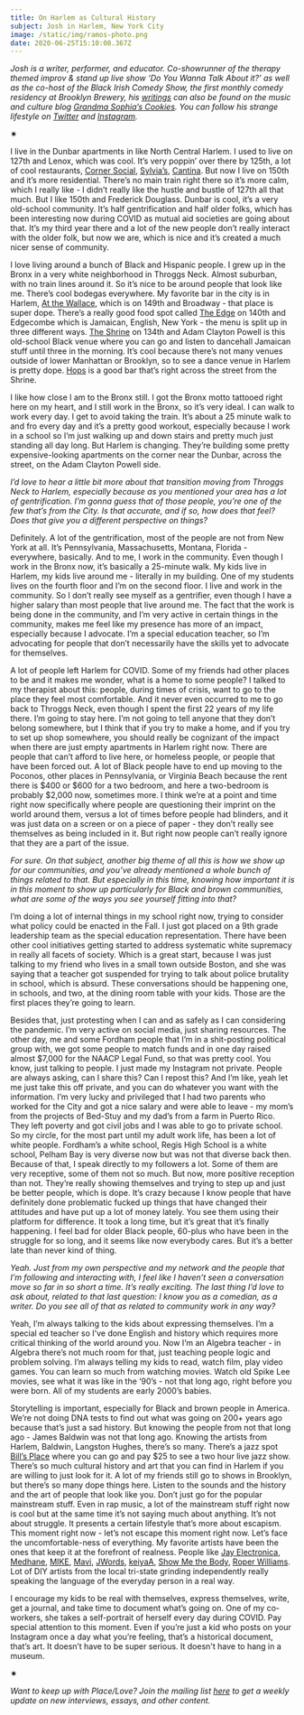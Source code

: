 ```yaml
---
title: On Harlem as Cultural History
subject: Josh in Harlem, New York City
image: /static/img/ramos-photo.png
date: 2020-06-25T15:10:08.367Z
---
```

*Josh is a writer, performer, and educator. Co-showrunner of the therapy themed improv & stand up live show ‘Do You Wanna Talk About it?’ as well as the co-host of the Black Irish Comedy Show, the first monthly comedy residency at Brooklyn Brewery, his [writings](https://grandmasophiascookies.com/author/jramos32/) can also be found on the music and culture blog [Grandma Sophia’s Cookies](https://grandmasophiascookies.com/). You can follow his strange lifestyle on [Twitter](https://twitter.com/joshstamos_) and [Instagram](https://www.instagram.com/joshstamos_/?hl=en).*

<div>✷</div>

I live in the Dunbar apartments in like North Central Harlem. I used to live on 127th and Lenox, which was cool. It’s very poppin’ over there by 125th, a lot of cool restaurants, [Corner Social](https://cornersocialnyc.com/), [Sylvia’s](http://sylviasrestaurant.com/), [Cantina](https://www.cantinany.com/). But now I live on 150th and it’s more residential. There’s no main train right there so it’s more calm, which I really like - I didn’t really like the hustle and bustle of 127th all that much. But I like 150th and Frederick Douglass. Dunbar is cool, it’s a very old-school community. It’s half gentrification and half older folks, which has been interesting now during COVID as mutual aid societies are going about that. It’s my third year there and a lot of the new people don’t really interact with the older folk, but now we are, which is nice and it’s created a much nicer sense of community.

I love living around a bunch of Black and Hispanic people. I grew up in the Bronx in a very white neighborhood in Throggs Neck. Almost suburban, with no train lines around it. So it’s nice to be around people that look like me. There’s cool bodegas everywhere. My favorite bar in the city is in Harlem, [At the Wallace](https://www.facebook.com/AtTheWallace/), which is on 149th and Broadway - that place is super dope. There’s a really good food spot called [The Edge](https://www.theedgeharlem.com/) on 140th and Edgecombe which is Jamaican, English, New York - the menu is split up in three different ways. [The Shrine](https://www.shrinenyc.com/) on 134th and Adam Clayton Powell is this old-school Black venue where you can go and listen to dancehall Jamaican stuff until three in the morning. It’s cool because there’s not many venues outside of lower Manhattan or Brooklyn, so to see a dance venue in Harlem is pretty dope. [Hops](https://harlemhops.com/) is a good bar that’s right across the street from the Shrine.

I like how close I am to the Bronx still. I got the Bronx motto tattooed right here on my heart, and I still work in the Bronx, so it’s very ideal. I can walk to work every day. I get to avoid taking the train. It’s about a 25 minute walk to and fro every day and it’s a pretty good workout, especially because I work in a school so I’m just walking up and down stairs and pretty much just standing all day long. But Harlem is changing. They’re building some pretty expensive-looking apartments on the corner near the Dunbar, across the street, on the Adam Clayton Powell side.

*I’d love to hear a little bit more about that transition moving from Throggs Neck to Harlem, especially because as you mentioned your area has a lot of gentrification. I’m gonna guess that of those people, you’re one of the few that’s from the City. Is that accurate, and if so, how does that feel? Does that give you a different perspective on things?*

Definitely. A lot of the gentrification, most of the people are not from New York at all. It’s Pennsylvania, Massachusetts, Montana, Florida - everywhere, basically. And to me, I work in the community. Even though I work in the Bronx now, it’s basically a 25-minute walk. My kids live in Harlem, my kids live around me - literally in my building. One of my students lives on the fourth floor and I’m on the second floor. I live and work in the community. So I don’t really see myself as a gentrifier, even though I have a higher salary than most people that live around me. The fact that the work is being done in the community, and I’m very active in certain things in the community, makes me feel like my presence has more of an impact, especially because I advocate. I’m a special education teacher, so I’m advocating for people that don’t necessarily have the skills yet to advocate for themselves.

A lot of people left Harlem for COVID. Some of my friends had other places to be and it makes me wonder, what is a home to some people? I talked to my therapist about this: people, during times of crisis, want to go to the place they feel most comfortable. And it never even occurred to me to go back to Throggs Neck, even though I spent the first 22 years of my life there. I’m going to stay here. I’m not going to tell anyone that they don’t belong somewhere, but I think that if you try to make a home, and if you try to set up shop somewhere, you should really be cognizant of the impact when there are just empty apartments in Harlem right now. There are people that can’t afford to live here, or homeless people, or people that have been forced out. A lot of Black people have to end up moving to the Poconos, other places in Pennsylvania, or Virginia Beach because the rent there is $400 or $600 for a two bedroom, and here a two-bedroom is probably $2,000 now, sometimes more. I think we’re at a point and time right now specifically where people are questioning their imprint on the world around them, versus a lot of times before people had blinders, and it was just data on a screen or on a piece of paper - they don’t really see themselves as being included in it. But right now people can’t really ignore that they are a part of the issue.

*For sure. On that subject, another big theme of all this is how we show up for our communities, and you’ve already mentioned a whole bunch of things related to that. But especially in this time, knowing how important it is in this moment to show up particularly for Black and brown communities, what are some of the ways you see yourself fitting into that?*

I’m doing a lot of internal things in my school right now, trying to consider what policy could be enacted in the Fall. I just got placed on a 9th grade leadership team as the special education representation. There have been other cool initiatives getting started to address systematic white supremacy in really all facets of society. Which is a great start, because I was just talking to my friend who lives in a small town outside Boston, and she was saying that a teacher got suspended for trying to talk about police brutality in school, which is absurd. These conversations should be happening one, in schools, and two, at the dining room table with your kids. Those are the first places they’re going to learn.

Besides that, just protesting when I can and as safely as I can considering the pandemic. I’m very active on social media, just sharing resources. The other day, me and some Fordham people that I’m in a shit-posting political group with, we got some people to match funds and in one day raised almost $7,000 for the NAACP Legal Fund, so that was pretty cool. You know, just talking to people. I just made my Instagram not private. People are always asking, can I share this? Can I repost this? And I’m like, yeah let me just take this off private, and you can do whatever you want with the information. I’m very lucky and privileged that I had two parents who worked for the City and got a nice salary and were able to leave - my mom’s from the projects of Bed-Stuy and my dad’s from a farm in Puerto Rico. They left poverty and got civil jobs and I was able to go to private school. So my circle, for the most part until my adult work life, has been a lot of white people. Fordham’s a white school, Regis High School is a white school, Pelham Bay is very diverse now but was not that diverse back then. Because of that, I speak directly to my followers a lot. Some of them are very receptive, some of them not so much. But now, more positive reception than not. They’re really showing themselves and trying to step up and just be better people, which is dope. It’s crazy because I know people that have definitely done problematic fucked up things that have changed their attitudes and have put up a lot of money lately. You see them using their platform for difference. It took a long time, but it’s great that it’s finally happening. I feel bad for older Black people, 60-plus who have been in the struggle for so long, and it seems like now everybody cares. But it’s a better late than never kind of thing.

*Yeah. Just from my own perspective and my network and the people that I’m following and interacting with, I feel like I haven’t seen a conversation move so far in so short a time. It’s really exciting. The last thing I’d love to ask about, related to that last question: I know you as a comedian, as a writer. Do you see all of that as related to community work in any way?*

Yeah, I’m always talking to the kids about expressing themselves. I’m a special ed teacher so I’ve done English and history which requires more critical thinking of the world around you. Now I’m an Algebra teacher - in Algebra there’s not much room for that, just teaching people logic and problem solving. I’m always telling my kids to read, watch film, play video games. You can learn so much from watching movies. Watch old Spike Lee movies, see what it was like in the ‘90’s - not that long ago, right before you were born. All of my students are early 2000’s babies.

Storytelling is important, especially for Black and brown people in America. We’re not doing DNA tests to find out what was going on 200+ years ago because that’s just a sad history. But knowing the people from not that long ago - James Baldwin was not that long ago. Knowing the artists from Harlem, Baldwin, Langston Hughes, there’s so many. There’s a jazz spot [Bill’s Place](http://www.billsplaceharlem.com/) where you can go and pay $25 to see a two hour live jazz show. There’s so much cultural history and art that you can find in Harlem if you are willing to just look for it. A lot of my friends still go to shows in Brooklyn, but there’s so many dope things here. Listen to the sounds and the history and the art of people that look like you. Don’t just go for the popular mainstream stuff. Even in rap music, a lot of the mainstream stuff right now is cool but at the same time it’s not saying much about anything. It’s not about struggle. It presents a certain lifestyle that’s more about escapism. This moment right now - let’s not escape this moment right now. Let’s face the uncomfortable-ness of everything. My favorite artists have been the ones that keep it at the forefront of realness. People like [Jay Electronica](https://www.youtube.com/watch?v=Pk-TBouw57M), [Medhane](https://www.youtube.com/watch?v=InZZHpimjK4), [MIKE](https://www.youtube.com/watch?v=m3-qBVQTmoE), [Mavi](https://www.youtube.com/watch?v=qy5_YXmR40w), [JWords](https://www.youtube.com/watch?v=tlrVYJieMwM&list=OLAK5uy_ltvYVtHEY1QvHB-V8ZrRZwOTWk4xWISXM), [keiyaA](https://www.youtube.com/watch?v=awZQryp7v_I), [Show Me the Body](https://www.youtube.com/watch?v=B15q6Uz6inY), [Roper Williams](https://www.youtube.com/watch?v=igvL4O6vHmM). Lot of DIY artists from the local tri-state grinding independently really speaking the language of the everyday person in a real way.

I encourage my kids to be real with themselves, express themselves, write, get a journal, and take time to document what’s going on. One of my co-workers, she takes a self-portrait of herself every day during COVID. Pay special attention to this moment. Even if you’re just a kid who posts on your Instagram once a day what you’re feeling, that’s a historical document, that’s art. It doesn’t have to be super serious. It doesn't have to hang in a museum.

<div>✷</div>

*Want to keep up with Place/Love? Join the mailing list [here](https://mailchi.mp/2e9222bf50df/placelove-project) to get a weekly update on new interviews, essays, and other content.*